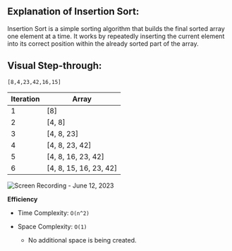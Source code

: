 ## Explanation of Insertion Sort:
Insertion Sort is a simple sorting algorithm that builds the final sorted array one element at a time. It works by repeatedly inserting the current element into its correct position within the already sorted part of the array.



## Visual Step-through:

 `[8,4,23,42,16,15]` 
 

| Iteration | Array                 |
|-----------|-----------------------|
| 1         | [8]                   |
| 2         | [4, 8]                |
| 3         | [4, 8, 23]            |
| 4         | [4, 8, 23, 42]        |
| 5         | [4, 8, 16, 23, 42]    |
| 6         | [4, 8, 15, 16, 23, 42]|

![Screen Recording - June 12, 2023](https://github.com/mohammadalsmadi2000/data-structures-and-algorithms/assets/60603704/8b856b62-b549-4c7c-9103-1fa722440054)

**Efficiency**

- Time Complexity: `O(n^2)`

- Space Complexity: `O(1)`
  - No additional space is being created.





